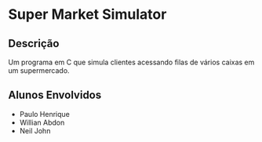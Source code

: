 ﻿# Super Market Simulator

## Descrição
Um programa em C que simula clientes acessando filas de vários caixas em um supermercado.

## Alunos Envolvidos
* Paulo Henrique
* Willian Abdon
* Neil John
